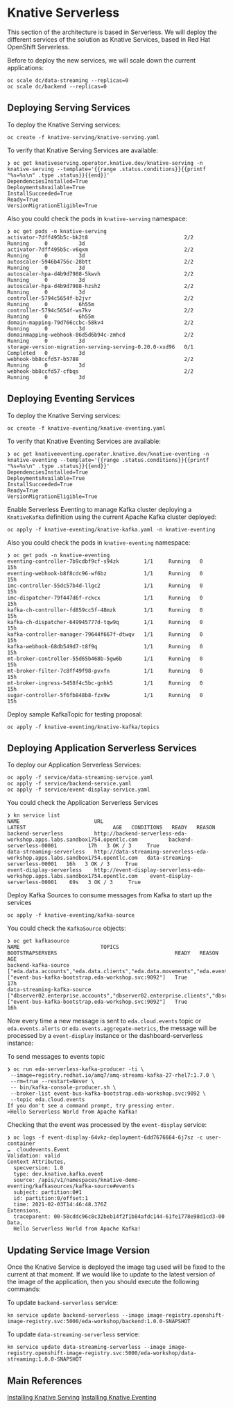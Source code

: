 # Knative Serverless

This section of the architecture is based in Serverless. We will deploy the different
services of the solution as Knative Services, based in Red Hat OpenShift Serverless.

Before to deploy the new services, we will scale down the current applications:

```shell
oc scale dc/data-streaming --replicas=0
oc scale dc/backend --replicas=0
```

## Deploying Serving Services

To deploy the Knative Serving services:

```shell
oc create -f knative-serving/knative-serving.yaml
```

To verify that Knative Serving Services are available:

```shell
❯ oc get knativeserving.operator.knative.dev/knative-serving -n knative-serving --template='{{range .status.conditions}}{{printf "%s=%s\n" .type .status}}{{end}}'
DependenciesInstalled=True
DeploymentsAvailable=True
InstallSucceeded=True
Ready=True
VersionMigrationEligible=True
```

Also you could check the pods in `knative-serving` namespace:

```shell
❯ oc get pods -n knative-serving
activator-7dff495b5c-bk2t8                               2/2     Running     0          3d
activator-7dff495b5c-v6qxm                               2/2     Running     0          3d
autoscaler-5946b4756c-28btt                              2/2     Running     0          3d
autoscaler-hpa-d4b9d7988-5kwvh                           2/2     Running     0          3d
autoscaler-hpa-d4b9d7988-hzsh2                           2/2     Running     0          3d
controller-5794c5654f-b2jvr                              2/2     Running     0          6h55m
controller-5794c5654f-ws7kv                              2/2     Running     0          6h55m
domain-mapping-79d766ccbc-58kv4                          2/2     Running     0          3d
domainmapping-webhook-86d5d6b94c-zmhcd                   2/2     Running     0          3d
storage-version-migration-serving-serving-0.20.0-xxd96   0/1     Completed   0          3d
webhook-bb8ccfd57-b5788                                  2/2     Running     0          3d
webhook-bb8ccfd57-cfbqs                                  2/2     Running     0          3d
```

## Deploying Eventing Services

To deploy the Knative Serving services:

```shell
oc create -f knative-eventing/knative-eventing.yaml
```

To verify that Knative Eventing Services are available:

```shell
❯ oc get knativeeventing.operator.knative.dev/knative-eventing -n knative-eventing --template='{{range .status.conditions}}{{printf "%s=%s\n" .type .status}}{{end}}'
DependenciesInstalled=True
DeploymentsAvailable=True
InstallSucceeded=True
Ready=True
VersionMigrationEligible=True
```

Enable Serverless Eventing to manage Kafka cluster deploying a `KnativeKafka` definition using
the current Apache Kafka cluster deployed:

```shell
oc apply -f knative-eventing/knative-kafka.yaml -n knative-eventing
```

Also you could check the pods in `knative-eventing` namespace:

```shell
❯ oc get pods -n knative-eventing
eventing-controller-7b9cdbf9cf-s94zk        1/1     Running   0          15h
eventing-webhook-b8f8cdc96-wf6bz            1/1     Running   0          15h
imc-controller-55dc57b4d-llgc2              1/1     Running   0          15h
imc-dispatcher-79f447d6f-rckcx              1/1     Running   0          15h
kafka-ch-controller-fd859cc5f-48mzk         1/1     Running   0          15h
kafka-ch-dispatcher-649945777d-tqw9q        1/1     Running   0          15h
kafka-controller-manager-79644f667f-dtwqv   1/1     Running   0          15h
kafka-webhook-68db549d7-t8f9q               1/1     Running   0          15h
mt-broker-controller-55d65b468b-5gw6b       1/1     Running   0          15h
mt-broker-filter-7c8ff49f98-pvxfn           1/1     Running   0          15h
mt-broker-ingress-5458f4c5bc-gnhk5          1/1     Running   0          15h
sugar-controller-5f6fb848b8-fzx9w           1/1     Running   0          15h
```

Deploy sample KafkaTopic for testing proposal:

```shell
oc apply -f knative-eventing/knative-kafka/topics
```

## Deploying Application Serverless Services

To deploy our Application Serverless Services:

```shell
oc apply -f service/data-streaming-service.yaml
oc apply -f service/backend-service.yaml
oc apply -f service/event-display-service.yaml
```

You could check the Application Serverless Services

```shell
❯ kn service list
NAME                        URL                                                                               LATEST                            AGE   CONDITIONS   READY   REASON
backend-serverless          http://backend-serverless-eda-workshop.apps.labs.sandbox1754.opentlc.com          backend-serverless-00001          17h   3 OK / 3     True    
data-streaming-serverless   http://data-streaming-serverless-eda-workshop.apps.labs.sandbox1754.opentlc.com   data-streaming-serverless-00001   16h   3 OK / 3     True    
event-display-serverless    http://event-display-serverless-eda-workshop.apps.labs.sandbox1754.opentlc.com    event-display-serverless-00001    69s   3 OK / 3     True    
```

Deploy Kafka Sources to consume messages from Kafka to start up the services

```shell
oc apply -f knative-eventing/kafka-source
```

You could check the `KafkaSource` objects:

```shell
❯ oc get kafkasource
NAME                          TOPICS                                                                                                                                               BOOTSTRAPSERVERS                                      READY   REASON   AGE
backend-kafka-source          ["eda.data.accounts","eda.data.clients","eda.data.movements","eda.events.domain.clients","eda.events.domain.accounts","eda.events.domain.regions"]   ["event-bus-kafka-bootstrap.eda-workshop.svc:9092"]   True             17h
data-streaming-kafka-source   ["dbserver02.enterprise.accounts","dbserver02.enterprise.clients","dbserver02.enterprise.movements","dbserver02.enterprise.regions"]                 ["event-bus-kafka-bootstrap.eda-workshop.svc:9092"]   True             16h
```

Now every time a new message is sent to `eda.cloud.events` topic or `eda.events.alerts` or `eda.events.aggregate-metrics`, the message will be processed by a `event-display` instance or the dashboard-serverless instance:

To send messages to events topic

```shell
❯ oc run eda-serverless-kafka-producer -ti \
 --image=registry.redhat.io/amq7/amq-streams-kafka-27-rhel7:1.7.0 \
 --rm=true --restart=Never \
 -- bin/kafka-console-producer.sh \
 --broker-list event-bus-kafka-bootstrap.eda-workshop.svc:9092 \
 --topic eda.cloud.events
If you don't see a command prompt, try pressing enter.
>Hello Serverless World from Apache Kafka!
```

Checking that the event was processed by the `event-display` service:

```shell
❯ oc logs -f event-display-64vkz-deployment-6dd7676664-6j7sz -c user-container
☁️  cloudevents.Event
Validation: valid
Context Attributes,
  specversion: 1.0
  type: dev.knative.kafka.event
  source: /apis/v1/namespaces/knative-demo-eventing/kafkasources/kafka-source#events
  subject: partition:0#1
  id: partition:0/offset:1
  time: 2021-02-03T14:46:48.376Z
Extensions,
  traceparent: 00-58cddc96c8c32beb14f2f1b84afdc144-61fe1778e98d1cd3-00
Data,
  Hello Serverless World from Apache Kafka!
```

## Updating Service Image Version

Once the Knative Service is deployed the image tag used will be fixed to the current at that moment.
If we would like to update to the latest version of the image of the application, then you should
execute the following commands:

To update `backend-serverless` service:

```shell
kn service update backend-serverless --image image-registry.openshift-image-registry.svc:5000/eda-workshop/backend:1.0.0-SNAPSHOT
```

To update `data-streaming-serverless` service:

```shell
kn service update data-streaming-serverless --image image-registry.openshift-image-registry.svc:5000/eda-workshop/data-streaming:1.0.0-SNAPSHOT
```

## Main References

[Installing Knative Serving](https://docs.openshift.com/container-platform/4.7/serverless/admin_guide/installing-knative-serving.html)
[Installing Knative Eventing](https://docs.openshift.com/container-platform/4.7/serverless/admin_guide/installing-knative-eventing.html)
